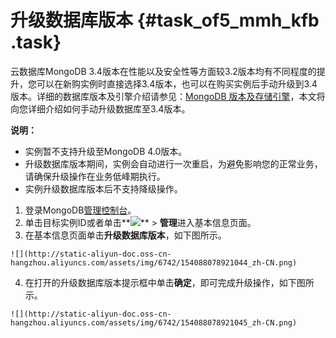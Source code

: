 # 升级数据库版本 {#task_of5_mmh_kfb .task}

云数据库MongoDB 3.4版本在性能以及安全性等方面较3.2版本均有不同程度的提升，您可以在新购实例时直接选择3.4版本，也可以在购买实例后手动升级到3.4版本。详细的数据库版本及引擎介绍请参见：[MongoDB 版本及存储引擎](../../../../intl.zh-CN/产品简介/版本及存储引擎.md#)，本文将向您详细介绍如何手动升级数据库至3.4版本。

**说明：** 

-   实例暂不支持升级至MongoDB 4.0版本。
-   升级数据库版本期间，实例会自动进行一次重启，为避免影响您的正常业务，请确保升级操作在业务低峰期执行。
-   实例升级数据库版本后不支持降级操作。

1.   登录MongoDB[管理控制台](https://mongodb.console.aliyun.com/#/mongodb/list)。 
2.   单击目标实例ID或者单击**![](http://docs-aliyun.cn-hangzhou.oss.aliyun-inc.com/assets/pic/54529/cn_zh/1520491271114/dd.png)** \> **管理**进入基本信息页面。 
3.   在基本信息页面单击**升级数据库版本**，如下图所示。 

    ![](http://static-aliyun-doc.oss-cn-hangzhou.aliyuncs.com/assets/img/6742/154088078921044_zh-CN.png)

4.   在打开的升级数据库版本提示框中单击**确定**，即可完成升级操作，如下图所示。 

    ![](http://static-aliyun-doc.oss-cn-hangzhou.aliyuncs.com/assets/img/6742/154088078921045_zh-CN.png)


